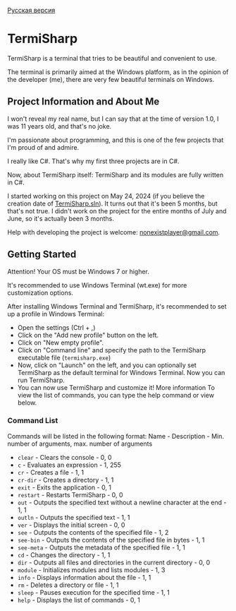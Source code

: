 [Русская версия](docs/ru/Знакомство.md)
# TermiSharp
TermiSharp is a terminal that tries to be beautiful and convenient to use.

The terminal is primarily aimed at the Windows platform, as in the opinion of the developer (me), there are very few beautiful terminals on Windows.
## Project Information and About Me
I won't reveal my real name, but I can say that at the time of version 1.0, I was 11 years old, and that's no joke.

I'm passionate about programming, and this is one of the few projects that I'm proud of and admire.

I really like C#. That's why my first three projects are in C#.

Now, about TermiSharp itself: TermiSharp and its modules are fully written in C#.

I started working on this project on May 24, 2024 (if you believe the creation date of [TermiSharp.sln](../../TermiSharp.sln)). It turns out that it's been 5 months, but that's not true. I didn't work on the project for the entire months of July and June, so it's actually been 3 months.

Help with developing the project is welcome: nonexistplayer@gmail.com.

## Getting Started
Attention! Your OS must be Windows 7 or higher.

It's recommended to use Windows Terminal (wt.exe) for more customization options.

After installing Windows Terminal and TermiSharp, it's recommended to set up a profile in Windows Terminal:

* Open the settings (Ctrl + ,)
* Click on the "Add new profile" button on the left.
* Click on "New empty profile".
* Click on "Command line" and specify the path to the TermiSharp executable file (`termisharp.exe`)
* Now, click on "Launch" on the left, and you can optionally set TermiSharp as the default terminal for Windows Terminal. Now you can run TermiSharp.
* You can now use TermiSharp and customize it! More information To view the list of commands, you can type the help command or view below.

### Command List
Commands will be listed in the following format: Name - Description - Min. number of arguments, max. number of arguments

* `clear` - Clears the console - 0, 0
* `c` - Evaluates an expression - 1, 255
* `cr` - Creates a file - 1, 1
* `cr-dir` - Creates a directory - 1, 1
* `exit` - Exits the application - 0, 1
* `restart` - Restarts TermiSharp - 0, 0
* `out` - Outputs the specified text without a newline character at the end - 1, 1
* `outln` - Outputs the specified text - 1, 1
* `ver` - Displays the initial screen - 0, 0
* `see` - Outputs the contents of the specified file - 1, 2
* `see-bin` - Outputs the contents of the specified file in bytes - 1, 1
* `see-meta` - Outputs the metadata of the specified file - 1, 1
* `cd` - Changes the directory - 1, 1
* `dir` - Outputs all files and directories in the current directory - 0, 0
* `module` - Initializes modules and lists modules - 1, 3
* `info` - Displays information about the file - 1, 1
* `rm` - Deletes a directory or file - 1, 1
* `sleep` - Pauses execution for the specified time - 1, 1
* `help` - Displays the list of commands - 0, 1
